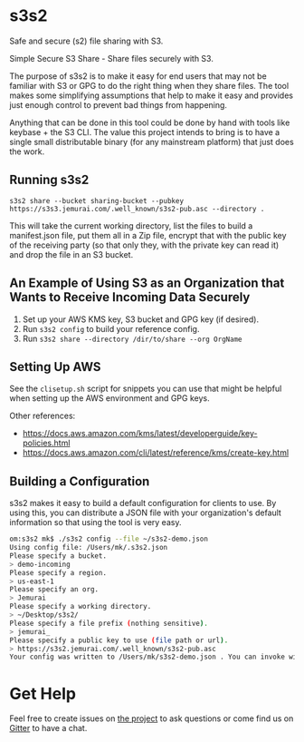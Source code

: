 # s3s2

Safe and secure (s2) file sharing with S3.

Simple Secure S3 Share - Share files securely with S3.

The purpose of s3s2 is to make it easy for end users that may not be familiar with S3 or GPG to do the right thing when they share files.  The tool makes some simplifying assumptions that help to make it easy and provides just enough control to prevent bad things from happening.

Anything that can be done in this tool could be done by hand with tools like keybase + the S3 CLI.  The value this project intends to bring is to have a single small distributable binary (for any mainstream platform) that just does the work.

## Running s3s2

`s3s2 share --bucket sharing-bucket --pubkey https://s3s3.jemurai.com/.well_known/s3s2-pub.asc --directory .`

This will take the current working directory, list the files to build a manifest.json file, put them all in a Zip file, encrypt that with the public key of the receiving party (so that only they, with the private key can read it) and drop the file in an S3 bucket.

## An Example of Using S3 as an Organization that Wants to Receive Incoming Data Securely

1. Set up your AWS KMS key, S3 bucket and GPG key (if desired).
1. Run `s3s2 config` to build your reference config.
1. Run `s3s2 share --directory /dir/to/share --org OrgName`

## Setting Up AWS

See the `clisetup.sh` script for snippets you can use that might be helpful when setting up the AWS environment and GPG keys.

Other references:

- https://docs.aws.amazon.com/kms/latest/developerguide/key-policies.html
- https://docs.aws.amazon.com/cli/latest/reference/kms/create-key.html

## Building a Configuration

s3s2 makes it easy to build a default configuration for clients to use.  By using this, you can distribute a JSON file with your organization's default information so that using the tool is very easy.

```bash
om:s3s2 mk$ ./s3s2 config --file ~/s3s2-demo.json
Using config file: /Users/mk/.s3s2.json
Please specify a bucket.
> demo-incoming
Please specify a region.
> us-east-1
Please specify an org.
> Jemurai
Please specify a working directory.
> ~/Desktop/s3s2/
Please specify a file prefix (nothing sensitive).
> jemurai_
Please specify a public key to use (file path or url).
> https://s3s2.jemurai.com/.well_known/s3s2-pub.asc
Your config was written to /Users/mk/s3s2-demo.json . You can invoke with s3s2 --config /Users/mk/s3s2-demo.json
```

# Get Help

Feel free to create issues on [the project](https://github.com/jemurai/s3s2) to ask questions or come find us on [Gitter](https://gitter.im/jemurai-oss/s3s2) to have a chat. 
